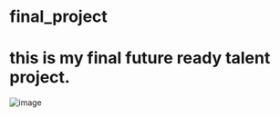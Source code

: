 # final_project
# this is my final future ready talent project.
![image](https://user-images.githubusercontent.com/79158047/219088387-26992ed5-6a49-45cf-97f0-f7de18eeacae.png)


